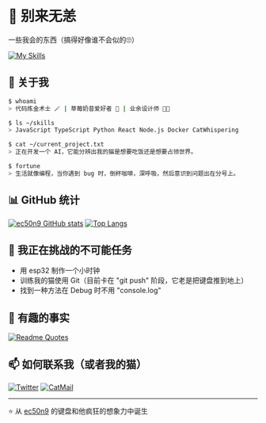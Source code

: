 # 👋 别来无恙

一些我会的东西（搞得好像谁不会似的🙄）

[![My Skills](https://skillicons.dev/icons?i=html,css,js,ts,vue,react,nextjs,tailwindcss,vite,nodejs,bun,wasm,java,kotlin,py,tauri,neovim,figma&theme=light)](https://skillicons.dev)

## 🚀 关于我

```bash
$ whoami
> 代码炼金术士 🪄 | 草莓奶昔爱好者 🍓 | 业余设计师 🧑‍🎨

$ ls ~/skills
> JavaScript TypeScript Python React Node.js Docker CatWhispering

$ cat ~/current_project.txt
> 正在开发一个 AI，它能分辨出我的猫是想要吃饭还是想要占领世界。

$ fortune
> 生活就像编程，当你遇到 bug 时，倒杯咖啡，深呼吸，然后意识到问题出在分号上。
```

## 📊 GitHub 统计

[![ec50n9 GitHub stats](https://github-readme-stats.vercel.app/api?username=ec50n9&show_icons=true&theme=gruvbox)](https://github.com/ec50n9/github-readme-stats)
[![Top Langs](https://github-readme-stats.vercel.app/api/top-langs/?username=anuraghazra&layout=compact&theme=gruvbox)](https://github.com/anuraghazra/github-readme-stats)

## 🌱 我正在挑战的不可能任务

- 用 esp32 制作一个小时钟
- 训练我的猫使用 Git（目前卡在 "git push" 阶段，它老是把键盘推到地上）
- 找到一种方法在 Debug 时不用 "console.log"

## 🎉 有趣的事实

[![Readme Quotes](https://quotes-github-readme.vercel.app/api?type=horizontal&theme=gruvbox&quote=调试就像是侦探在破案,但你就是那个罪犯。)](https://github.com/piyushsuthar/github-readme-quotes)

## 📫 如何联系我（或者我的猫）

[![Twitter](https://img.shields.io/badge/Twitter-%231DA1F2.svg?style=for-the-badge&logo=Twitter&logoColor=white)](https://twitter.com/ec50n9)
[![CatMail](https://img.shields.io/badge/CatMail-%23FF9800.svg?style=for-the-badge&logo=Gmail&logoColor=white)](mailto:mycat@example.com)

---
⭐️ 从 [ec50n9](https://github.com/ec50n9) 的键盘和他疯狂的想象力中诞生
